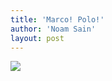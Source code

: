 ```yaml
---
title: 'Marco! Polo!'
author: 'Noam Sain'
layout: post
---
```


![](https://1.bp.blogspot.com/_8aN4krk1nsk/TG-9YYFmXiI/AAAAAAAAAag/bpRlr0CwbOc/s1024/20100301.jpg)
